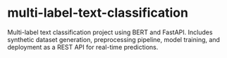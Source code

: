# multi-label-text-classification
Multi-label text classification project using BERT and FastAPI. Includes synthetic dataset generation, preprocessing pipeline, model training, and deployment as a REST API for real-time predictions.
